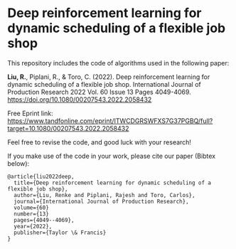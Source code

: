 # Deep reinforcement learning for dynamic scheduling of a flexible job shop

This repository includes the code of algorithms used in the following paper: 

**Liu, R.**, Piplani, R., & Toro, C. (2022). Deep reinforcement learning for dynamic scheduling of a flexible job shop. International Journal of Production Research 2022 Vol. 60 Issue 13 Pages 4049-4069. https://doi.org/10.1080/00207543.2022.2058432

Free Eprint link: https://www.tandfonline.com/eprint/ITWCDGRSWFXS7G37PGBQ/full?target=10.1080/00207543.2022.2058432 

Feel free to revise the code, and good luck with your research!

If you make use of the code in your work, please cite our paper (Bibtex below):

    @article{liu2022deep,
      title={Deep reinforcement learning for dynamic scheduling of a flexible job shop},
      author={Liu, Renke and Piplani, Rajesh and Toro, Carlos},
      journal={International Journal of Production Research},
      volume={60}
      number={13}
      pages={4049--4069},
      year={2022},
      publisher={Taylor \& Francis}
    }

